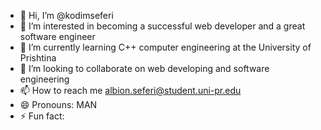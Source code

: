 - 👋 Hi, I’m @kodimseferi
- 👀 I’m interested in becoming a successful web developer and a great software engineer
- 🌱 I’m currently learning C++ computer engineering at the University of Prishtina
- 💞️ I’m looking to collaborate on web developing and software engineering
- 📫 How to reach me albion.seferi@student.uni-pr.edu
- 😄 Pronouns: MAN
- ⚡ Fun fact: 

<!---
kodimseferi/kodimseferi is a ✨ special ✨ repository because its `README.md` (this file) appears on your GitHub profile.
You can click the Preview link to take a look at your changes.
--->

